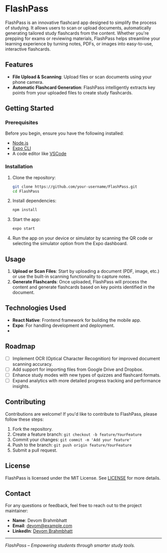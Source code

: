 # FlashPass

FlashPass is an innovative flashcard app designed to simplify the process of studying. It allows users to scan or upload documents, automatically generating tailored study flashcards from the content. Whether you're prepping for exams or reviewing materials, FlashPass helps streamline your learning experience by turning notes, PDFs, or images into easy-to-use, interactive flashcards.

## Features

- **File Upload & Scanning**: Upload files or scan documents using your phone camera.
- **Automatic Flashcard Generation**: FlashPass intelligently extracts key points from your uploaded files to create study flashcards.

## Getting Started

### Prerequisites
Before you begin, ensure you have the following installed:
- [Node.js](https://nodejs.org/)
- [Expo CLI](https://docs.expo.dev/get-started/installation/)
- A code editor like [VSCode](https://code.visualstudio.com/)

### Installation

1. Clone the repository:
    ```bash
    git clone https://github.com/your-username/FlashPass.git
    cd FlashPass
    ```

2. Install dependencies:
    ```bash
    npm install
    ```

3. Start the app:
    ```bash
    expo start
    ```

4. Run the app on your device or simulator by scanning the QR code or selecting the simulator option from the Expo dashboard.

## Usage

1. **Upload or Scan Files**: Start by uploading a document (PDF, image, etc.) or use the built-in scanning functionality to capture notes.
2. **Generate Flashcards**: Once uploaded, FlashPass will process the content and generate flashcards based on key points identified in the document.

## Technologies Used

- **React Native**: Frontend framework for building the mobile app.
- **Expo**: For handling development and deployment.
- 

## Roadmap

- [ ] Implement OCR (Optical Character Recognition) for improved document scanning accuracy.
- [ ] Add support for importing files from Google Drive and Dropbox.
- [ ] Enhance study modes with new types of quizzes and flashcard formats.
- [ ] Expand analytics with more detailed progress tracking and performance insights.

## Contributing

Contributions are welcome! If you'd like to contribute to FlashPass, please follow these steps:

1. Fork the repository.
2. Create a feature branch: `git checkout -b feature/YourFeature`
3. Commit your changes: `git commit -m 'Add your feature'`
4. Push to the branch: `git push origin feature/YourFeature`
5. Submit a pull request.

## License

FlashPass is licensed under the MIT License. See [LICENSE](LICENSE) for more details.

## Contact

For any questions or feedback, feel free to reach out to the project maintainer:

- **Name**: Devom Brahmbhatt
- **Email**: devom@example.com
- **LinkedIn**: [Devom Brahmbhatt](https://www.linkedin.com/in/devom-brahmbhatt)

---

*FlashPass – Empowering students through smarter study tools.*
